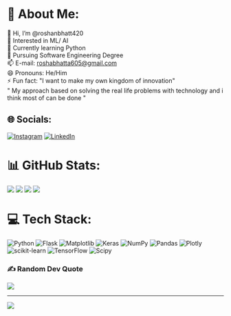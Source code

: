 # 💫 About Me:
👋 Hi, I’m @roshanbhatt420<br>👀 Interested in ML/ AI<br>🌱 Currently learning Python<br>🌱 Pursuing  Software Engineering Degree<br>📫 E-mail: roshabhatta605@gmail.com<br>😄 Pronouns: He/Him<br>⚡ Fun fact: "I want to make my own kingdom of innovation"<br>" My approach based on solving the real life problems with technology  and i think most of can be done "


## 🌐 Socials:
[![Instagram](https://img.shields.io/badge/Instagram-%23E4405F.svg?logo=Instagram&logoColor=white)](https://instagram.com/roshanbhatta506) [![LinkedIn](https://img.shields.io/badge/LinkedIn-%230077B5.svg?logo=linkedin&logoColor=white)](https://linkedin.com/in/roshan-bhatta-9167772a8) 


# 📊 GitHub Stats:
![](https://github-readme-stats.vercel.app/api?username=roshanbhatt420&theme=tokyonight&hide_border=true&include_all_commits=false&count_private=false)
![](https://github-readme-streak-stats.herokuapp.com/?user=roshanbhatt420&theme=tokyonight&hide_border=true)
![](https://github-readme-stats.vercel.app/api/top-langs/?username=roshanbhatt420&theme=tokyonight&hide_border=true&include_all_commits=false&count_private=false&layout=compact)
![](https://github-contributor-stats.vercel.app/api?username=roshanbhatt420&limit=5&theme=shadow_blue&combine_all_yearly_contributions=true)

# 💻 Tech Stack:
![Python](https://img.shields.io/badge/python-3670A0?style=for-the-badge&logo=python&logoColor=ffdd54) ![Flask](https://img.shields.io/badge/flask-%23000.svg?style=for-the-badge&logo=flask&logoColor=white) ![Matplotlib](https://img.shields.io/badge/Matplotlib-%23ffffff.svg?style=for-the-badge&logo=Matplotlib&logoColor=black) ![Keras](https://img.shields.io/badge/Keras-%23D00000.svg?style=for-the-badge&logo=Keras&logoColor=white) ![NumPy](https://img.shields.io/badge/numpy-%23013243.svg?style=for-the-badge&logo=numpy&logoColor=white) ![Pandas](https://img.shields.io/badge/pandas-%23150458.svg?style=for-the-badge&logo=pandas&logoColor=white) ![Plotly](https://img.shields.io/badge/Plotly-%233F4F75.svg?style=for-the-badge&logo=plotly&logoColor=white) ![scikit-learn](https://img.shields.io/badge/scikit--learn-%23F7931E.svg?style=for-the-badge&logo=scikit-learn&logoColor=white) ![TensorFlow](https://img.shields.io/badge/TensorFlow-%23FF6F00.svg?style=for-the-badge&logo=TensorFlow&logoColor=white) ![Scipy](https://img.shields.io/badge/SciPy-%230C55A5.svg?style=for-the-badge&logo=scipy&logoColor=%white)

### ✍️ Random Dev Quote
![](https://quotes-github-readme.vercel.app/api?type=horizontal&theme=tokyonight)



---
[![](https://visitcount.itsvg.in/api?id=roshanbhatt420&icon=0&color=1)](https://visitcount.itsvg.in)

<!-- Proudly created with GPRM ( https://gprm.itsvg.in ) -->
